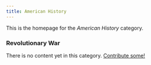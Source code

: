 ```yaml
---
title: American History
---
```


This is the homepage for the *American History* category.

### Revolutionary War

There is no content yet in this category. [Contribute some!](/contribute/index.html)